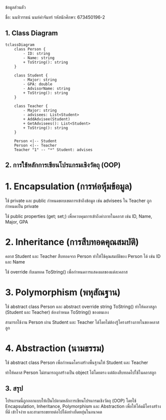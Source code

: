 ข้อมูลส่วนตัว

ชื่อ: นนทิวรรธน์ นนท์คำจันทร์
รหัสนักศึกษา: 673450196-2

## 1. Class Diagram
```mermaid
tclassDiagram
    class Person {
        - ID: string
        - Name: string
        + ToString(): string
    }
    
    class Student {
        - Major: string
        - GPA: double
        - AdvisorName: string
        + ToString(): string
    }
    
    class Teacher {
        - Major: string
        - advisees: List<Student>
        + AddAdvisee(Student)
        + GetAdvisees(): List<Student>
        + ToString(): string
    }
    
    Person <|-- Student
    Person <|-- Teacher
    Teacher "1" -- "*" Student: advises
```
## 2. การใช้หลักการเขียนโปรแกรมเชิงวัตถุ (OOP)

# 1. Encapsulation (การห่อหุ้มข้อมูล)

ใช้ private และ public กำหนดขอบเขตการเข้าถึงข้อมูล เช่น advisees ใน Teacher ถูกกำหนดเป็น private

ใช้ public properties (get; set;) เพื่อควบคุมการเข้าถึงค่าภายในคลาส เช่น ID, Name, Major, GPA

# 2. Inheritance (การสืบทอดคุณสมบัติ)

คลาส Student และ Teacher สืบทอดจาก Person ทำให้ใช้คุณสมบัติของ Person ได้ เช่น ID และ Name

ใช้ override กับเมทอด ToString() เพื่อกำหนดการแสดงผลของแต่ละคลาส

# 3. Polymorphism (พหุสัณฐาน)

ใช้ abstract class Person และ abstract override string ToString() ทำให้คลาสลูก (Student และ Teacher) ต้องกำหนด ToString() ของตนเอง

สามารถใช้งาน Person ผ่าน Student และ Teacher ได้โดยไม่ต้องรู้โครงสร้างภายในของคลาสลูก

# 4. Abstraction (นามธรรม)

ใช้ abstract class Person เพื่อกำหนดโครงสร้างพื้นฐานให้ Student และ Teacher

ทำให้คลาส Person ไม่สามารถถูกสร้างเป็น object ได้โดยตรง แต่ต้องสืบทอดไปใช้ในคลาสลูก

## 3. สรุป

โปรแกรมนี้ถูกออกแบบให้เป็นไปตามหลักการเขียนโปรแกรมเชิงวัตถุ (OOP) โดยใช้ Encapsulation, Inheritance, Polymorphism และ Abstraction เพื่อให้โค้ดมีโครงสร้างที่ดี เข้าใจง่าย และสามารถขยายต่อไปได้อย่างยืดหยุ่นในอนาคต

